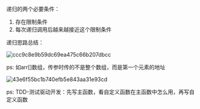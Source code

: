 递归的两个必要条件：
1. 存在限制条件
2. 每次递归调用后越来越接近这个限制条件

递归思路总结：

![ccc9c8e9b59dc69ea475c66b207dbcc](https://user-images.githubusercontent.com/98099819/171431018-4775a124-b6ef-430f-8287-7fe38959db24.png)

ps: 如arr[]数组，传参时传的不是整个数组，而是第一个元素的地址

![43e6f55bc1b740efb5e843aa31e93cd](https://user-images.githubusercontent.com/98099819/171431049-280bbdc9-71bc-42c9-beb1-fb89cf6ac777.png)

ps: TDD-测试驱动开发：先写主函数，看自定义函数在主函数中怎么用，再写自定义函数
